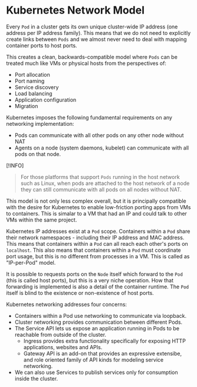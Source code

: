 # Kubernetes Network Model

Every `Pod` in a cluster gets its own unique cluster-wide IP address (one
address per IP address family). This means that we do not need to explicitly
create links between `Pods` and we almost never need to deal with mapping
container ports to host ports.

This creates a clean, backwards-compatible model where `Pods` can be treated
much like VMs or physical hosts from the perspectives of:
- Port allocation
- Port naming
- Service discovery
- Load balancing
- Application configuration
- Migration

Kubernetes imposes the following fundamental requirements on any networking
implementation:
- Pods can communicate with all other pods on any other node without NAT
- Agents on a node (system daemons, kubelet) can communicate with all pods on
  that node.

[!INFO]
> For those platforms that support `Pods` running in the host network such as
> Linux, when pods are attached to the host network of a node they can still
> communicate with all pods on all nodes without NAT.

This model is not only less complex overall, but it is principally compatible
with the desire for Kubernetes to enable low-friction porting apps from VMs to
containers. This is simalar to a VM that had an IP and could talk to other VMs
within the same project.

Kubernetes IP addresses exist at a `Pod` scope. Containers within a `Pod` share
their network namespaces - including their IP address and MAC address. This
means that containers within a `Pod` can all reach each other's ports on
`localhost`. This also means that containers within a `Pod` must coordinate port
usage, but this is no different from processes in a VM. This is called as
"IP-per-Pod" model.

It is possible to requests ports on the `Node` itself which forward to the `Pod`
(this is called host ports), but this is a very niche operation. How that
forwarding is implemented is also a detail of the container runtime. The `Pod`
itself is blind to the existence or non-existence of host ports.

Kubernetes networking addresses four concerns:
- Containers within a Pod use networking to communicate via loopback.
- Cluster networking provides communication between different Pods.
- The Service API lets us expose an application running in Pods to be reachable
  from outside of the cluster.
    - Ingress provides extra functionality specifically for exposing HTTP
      applications, websites and APIs.
    - Gateway API is an add-on that provides an expressive extensibe, and role
      oriented family of API kinds for modeling service networking.
- We can also use Services to publish services only for consumption inside the
  cluster.
